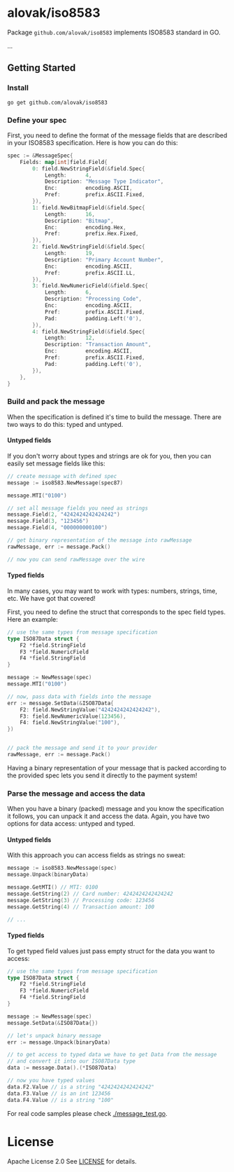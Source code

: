 # alovak/iso8583

Package `github.com/alovak/iso8583` implements ISO8583 standard in GO.

...

## Getting Started

### Install

```
go get github.com/alovak/iso8583
```

### Define your spec

First, you need to define the format of the message fields that are described in your ISO8583 specification.
Here is how you can do this:

```go
spec := &MessageSpec{
	Fields: map[int]field.Field{
		0: field.NewStringField(&field.Spec{
			Length:      4,
			Description: "Message Type Indicator",
			Enc:         encoding.ASCII,
			Pref:        prefix.ASCII.Fixed,
		}),
		1: field.NewBitmapField(&field.Spec{
			Length:      16,
			Description: "Bitmap",
			Enc:         encoding.Hex,
			Pref:        prefix.Hex.Fixed,
		}),
		2: field.NewStringField(&field.Spec{
			Length:      19,
			Description: "Primary Account Number",
			Enc:         encoding.ASCII,
			Pref:        prefix.ASCII.LL,
		}),
		3: field.NewNumericField(&field.Spec{
			Length:      6,
			Description: "Processing Code",
			Enc:         encoding.ASCII,
			Pref:        prefix.ASCII.Fixed,
			Pad:         padding.Left('0'),
		}),
		4: field.NewStringField(&field.Spec{
			Length:      12,
			Description: "Transaction Amount",
			Enc:         encoding.ASCII,
			Pref:        prefix.ASCII.Fixed,
			Pad:         padding.Left('0'),
		}),
	},
}
```

### Build and pack the message

When the specification is defined it's time to build the message. There are two ways to do this: typed and untyped.

#### Untyped fields

If you don't worry about types and strings are ok for you, then you can easily set message fields like this:


```go
// create message with defined spec
message := iso8583.NewMessage(spec87)

message.MTI("0100")

// set all message fields you need as strings
message.Field(2, "4242424242424242")
message.Field(3, "123456")
message.Field(4, "000000000100")

// get binary representation of the message into rawMessage
rawMessage, err := message.Pack()

// now you can send rawMessage over the wire
```

#### Typed fields

In many cases, you may want to work with types: numbers, strings, time, etc. We have got that covered!

First, you need to define the struct that corresponds to the spec field types. Here an example:

```go
// use the same types from message specification
type ISO87Data struct {
	F2 *field.StringField
	F3 *field.NumericField
	F4 *field.StringField
}

message := NewMessage(spec)
message.MTI("0100")

// now, pass data with fields into the message 
err := message.SetData(&ISO87Data{
	F2: field.NewStringValue("4242424242424242"),
	F3: field.NewNumericValue(123456),
	F4: field.NewStringValue("100"),
})


// pack the message and send it to your provider
rawMessage, err := message.Pack()
```


Having a binary representation of your message that is packed according to the provided spec lets you send it directly to the payment system!

### Parse the message and access the data

When you have a binary (packed) message and you know the specification it follows, you can unpack it and access the data. Again, you have two options for data access: untyped and typed.

#### Untyped fields

With this approach you can access fields as strings no sweat:

```go
message := iso8583.NewMessage(spec)
message.Unpack(binaryData)

message.GetMTI() // MTI: 0100
message.GetString(2) // Card number: 4242424242424242
message.GetString(3) // Processing code: 123456
message.GetString(4) // Transaction amount: 100

// ...
```

#### Typed fields

To get typed field values just pass empty struct for the data you want to access:

```go
// use the same types from message specification
type ISO87Data struct {
	F2 *field.StringField
	F3 *field.NumericField
	F4 *field.StringField
}

message := NewMessage(spec)
message.SetData(&ISO87Data{})

// let's unpack binary message
err := message.Unpack(binaryData)

// to get access to typed data we have to get Data from the message
// and convert it into our ISO87Data type
data := message.Data().(*ISO87Data)

// now you have typed values
data.F2.Value // is a string "4242424242424242"
data.F3.Value // is an int 123456
data.F4.Value // is a string "100"
```

For real code samples please check [./message_test.go](./message_test.go).

# License

Apache License 2.0 See [LICENSE](LICENSE) for details.

